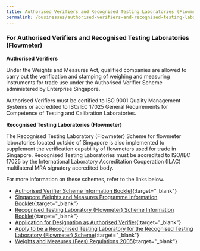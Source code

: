 ```yaml
---
title: Authorised Verifiers and Recognised Testing Laboratories (Flowmeter)
permalink: /businesses/authorised-verifiers-and-recognised-testing-laboratories
---
```

### For Authorised Verifiers and Recognised Testing Laboratories (Flowmeter) 

**Authorised Verifiers**

Under the Weights and Measures Act, qualified companies are allowed to carry out the verification and stamping of weighing and measuring instruments for trade use under the Authorised Verifier Scheme administered by Enterprise Singapore. 

Authorised Verifiers must be certified to ISO 9001 Quality Management Systems or accredited to ISO/IEC 17025 General Requirements for Competence of Testing and Calibration Laboratories. 

**Recognised Testing Laboratories (Flowmeter)**

The Recognised Testing Laboratory (Flowmeter) Scheme for flowmeter laboratories located outside of Singapore is also implemented to supplement the verification capability of flowmeters used for trade in Singapore.  Recognised Testing Laboratories must be accredited to ISO/IEC 17025 by the International Laboratory Accreditation Cooperation (ILAC) multilateral MRA signatory accredited body.

For more information on these schemes, refer to the links below.

* [Authorised Verifier Scheme Information Booklet](/files/businesses/av_scheme_info_booklet.pdf){:target="_blank"}
* [Singapore Weights and Measures Programme Information Booklet](/files/businesses/wmo_info_booklet.pdf){:target="_blank"}
* [Recognised Testing Laboratory (Flowmeter) Scheme Information Booklet](/files/businesses/rtl_info_booklet.pdf){:target="_blank"}
* [Application for Designation as Authorised Verifier](https://github.com/isomerpages/enterprisesg-wmo/blob/f9c36007a9d2812c4af0d1a45d5a3d546ae8bd8a/files/businesses/appln_for_designation_as_av.pdf){:target="_blank"}
* [Apply to be a Recognised Testing Laboratory for the Recognised Testing Laboratory (Flowmeter) Scheme](https://cpsa.enterprisesg.gov.sg/totalagility/forms/cpssite/PublicTermsAndCondition.form?STR_FORM=DesnApplicationWMPRTL.form%3FAT%3D1){:target="_blank"}
* [Weights and Measures (Fees) Regulations 2005](https://sso.agc.gov.sg/SL/WMA1975-S847-2005?DocDate=20200430){:target="_blank"}

